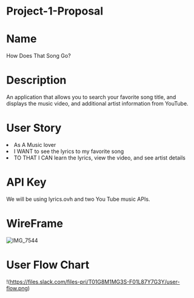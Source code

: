 # Project-1-Proposal

# Name
How Does That Song Go?

# Description
An application that allows you to search your favorite song title, and displays the music video, and additional artist information from YouTube.

# User Story
<li>As A Music lover</li>
<li>I WANT to see the lyrics to my favorite song</li>
<li>TO THAT I CAN learn the lyrics, view the video, and see artist details</li>

# API Key
We will be using lyrics.ovh and two You Tube music APIs.

# WireFrame
![IMG_7544](https://user-images.githubusercontent.com/70964778/106366470-bc49c380-6301-11eb-92a2-0dde69f6b327.png)

# User Flow Chart
!(https://files.slack.com/files-pri/T01G8M1MG3S-F01L87Y7G3Y/user-flow.png)